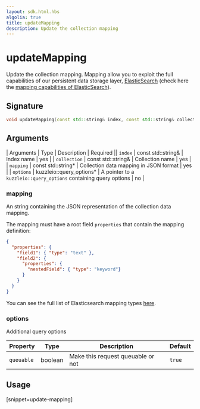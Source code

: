 ```yaml
---
layout: sdk.html.hbs
algolia: true
title: updateMapping
description: Update the collection mapping
---
```



# updateMapping

Update the collection mapping.
Mapping allow you to exploit the full capabilities of our
persistent data storage layer, [ElasticSearch](https://www.elastic.co/products/elasticsearch) (check here the [mapping capabilities of ElasticSearch](https://www.elastic.co/guide/en/elasticsearch/reference/5.4/mapping.html)).

## Signature

```cpp
void updateMapping(const std::string& index, const std::string& collection, const std::string& mapping, kuzzleio::query_options *options=nullptr)
```

## Arguments

| Arguments    | Type    | Description | Required
|| ``index`` | const std::string& | Index name    | yes  |
| ``collection`` | const std::string& | Collection name    | yes  |
| ``mapping`` | const std::string* | Collection data mapping in JSON format  | yes  |
| ``options`` | kuzzleio::query_options* |  A pointer to a `kuzzleio::query_options` containing query options  | no  |

### **mapping**

An string containing the JSON representation of the collection data mapping.

The mapping must have a root field `properties` that contain the mapping definition:
```json
{
  "properties": {
    "field1": { "type": "text" },
    "field2": {
      "properties": {
        "nestedField": { "type": "keyword"}
      }
    }
  }
}
```

You can see the full list of Elasticsearch mapping types [here](https://www.elastic.co/guide/en/elasticsearch/reference/5.4/mapping.html).

### **options**

Additional query options

| Property   | Type    | Description                       | Default |
| ---------- | ------- | --------------------------------- | ------- |
| `queuable` | boolean | Make this request queuable or not | `true`  |

## Usage

[snippet=update-mapping]
